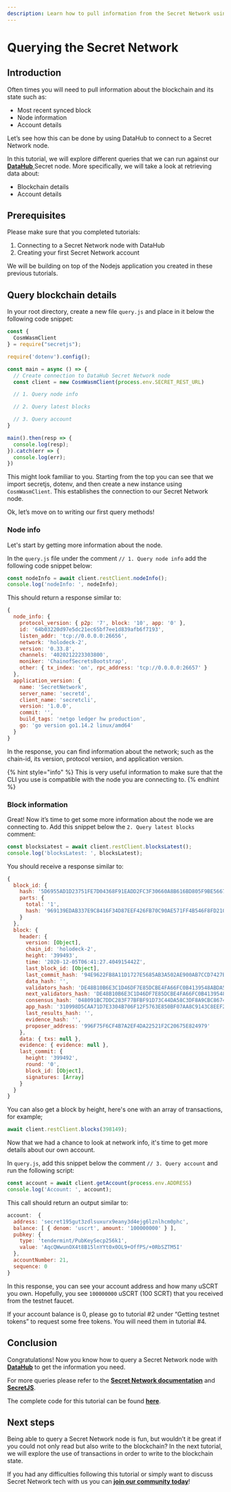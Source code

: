 ```yaml
---
description: Learn how to pull information from the Secret Network using DataHub
---
```


# Querying the Secret Network

## Introduction 

Often times you will need to pull information about the blockchain and its state such as: 

* Most recent synced block
* Node information
* Account details

Let’s see how this can be done by using DataHub to connect to a Secret Network node.

In this tutorial, we will explore different queries that we can run against our [**DataHub** ](https://datahub.figment.io/services/secret)Secret node. More specifically, we will take a look at retrieving data about:

* Blockchain details
* Account details

## **Prerequisites**

Please make sure that you completed tutorials:

1. Connecting to a Secret Network node with DataHub
2. Creating your first Secret Network account 

We will be building on top of the Nodejs application you created in these previous tutorials.

## **Query blockchain details**

In your root directory, create a new file `query.js` and place in it below the following code snippet:

```javascript
const {
  CosmWasmClient
} = require("secretjs");

require('dotenv').config();

const main = async () => {
  // Create connection to DataHub Secret Network node
  const client = new CosmWasmClient(process.env.SECRET_REST_URL)

  // 1. Query node info

  // 2. Query latest blocks

  // 3. Query account
}

main().then(resp => {
  console.log(resp);
}).catch(err => {
  console.log(err);
})
```

This might look familiar to you. Starting from the top you can see that we import secretjs, dotenv, and then create a new instance using `CosmWasmClient`. This establishes the connection to our Secret Network node. 

Ok, let’s move on to writing our first query methods!

### Node info

Let's start by getting more information about the node.

In the `query.js` file under the comment `// 1. Query node info` add the following code snippet below:

```javascript
const nodeInfo = await client.restClient.nodeInfo();
console.log('nodeInfo: ', nodeInfo);
```

This should return a response similar to:

```javascript
{
  node_info: {
    protocol_version: { p2p: '7', block: '10', app: '0' },
    id: '64b03220d97e5dc21ec65bf7ee1d839afb6f7193',
    listen_addr: 'tcp://0.0.0.0:26656',
    network: 'holodeck-2',
    version: '0.33.8',
    channels: '4020212223303800',
    moniker: 'ChainofSecretsBootstrap',
    other: { tx_index: 'on', rpc_address: 'tcp://0.0.0.0:26657' }
  },
  application_version: {
    name: 'SecretNetwork',
    server_name: 'secretd',
    client_name: 'secretcli',
    version: '1.0.0',
    commit: '',
    build_tags: 'netgo ledger hw production',
    go: 'go version go1.14.2 linux/amd64'
  }
}
```

In the response, you can find information about the network; such as the chain-id, its version, protocol version, and application version.

{% hint style="info" %}
This is very useful information to make sure that the CLI you use is compatible with the node you are connecting to. 
{% endhint %}

### Block information 

Great! Now it’s time to get some more information about the node we are connecting to. Add this snippet below the `2. Query latest blocks` comment:

```javascript
const blocksLatest = await client.restClient.blocksLatest();
console.log('blocksLatest: ', blocksLatest);
```

You should receive a response similar to:

```javascript
{
  block_id: {
    hash: '5D6955AD1D23751FE7D04368F91EADD2FC3F30660A8B616BD805F9BE56672789',
    parts: {
      total: '1',
      hash: '969139EDAB337E9C8416F34D87EEF426FB70C90AE571FF4B546F8FD21066C00F'
    }
  },
  block: {
    header: {
      version: [Object],
      chain_id: 'holodeck-2',
      height: '399493',
      time: '2020-12-05T06:41:27.404915442Z',
      last_block_id: [Object],
      last_commit_hash: '94E9622FB8A11D1727E5685AB3A502AE900AB7CCD7427B61B1D4423C2DB562F7',
      data_hash: '',
      validators_hash: 'DE48B10B6E3C1D46DF7E85DCBE4FA66FC0B4139548ABDA5B219265CFC051A460',
      next_validators_hash: 'DE48B10B6E3C1D46DF7E85DCBE4FA66FC0B4139548ABDA5B219265CFC051A460',
      consensus_hash: '048091BC7DDC283F77BFBF91D73C44DA58C3DF8A9CBC867405D8B7F3DAADA22F',
      app_hash: '310998D5CAA71D7E3304B706F12F5763E850BF07AA8C9143C8EEF2C884D61969',
      last_results_hash: '',
      evidence_hash: '',
      proposer_address: '996F75F6CF4B7A2EF4DA22521F2C20675E824979'
    },
    data: { txs: null },
    evidence: { evidence: null },
    last_commit: {
      height: '399492',
      round: '0',
      block_id: [Object],
      signatures: [Array]
    }
  }
}
```

You can also get a block by height, here's one with an array of transactions, for example;

```javascript
await client.restClient.blocks(398149);
```

Now that we had a chance to look at network info, it's time to get more details about our own account.

In `query.js`, add this snippet below the comment `// 3. Query account` and run the following script:

```javascript
const account = await client.getAccount(process.env.ADDRESS)
console.log('Account: ', account);
```

This call should return an output similar to:

```javascript
account:  {
  address: 'secret195gut3zdlsuxurx9eany3d4ejg6lznlhcm0phc',
  balance: [ { denom: 'uscrt', amount: '100000000' } ],
  pubkey: {
    type: 'tendermint/PubKeySecp256k1',
    value: 'AqcQWwunOX4t8B15lnYYt0x0OL9+OffPS/+0RbSZTM5I'
  },
  accountNumber: 21,
  sequence: 0
}
```

In this response, you can see your account address and how many uSCRT you own. Hopefully, you see `100000000` uSCRT (100 SCRT) that you received from the testnet faucet.

If your account balance is 0, please go to tutorial \#2 under “Getting testnet tokens” to request some free tokens. You will need them in tutorial \#4.


## **Conclusion**

Congratulations! Now you know how to query a Secret Network node with [**DataHub**](https://datahub.figment.io/login) to get the information you need.

For more queries please refer to the [**Secret Network documentation**](https://learn.figment.io/network-documentation/secret/rpc-and-rest-api) and [**SecretJS**](https://build.scrt.network/dev/secret-js.html). 

The complete code for this tutorial can be found [**here**](https://github.com/figment-networks/tutorials/blob/main/secret/3_query_node/query.js). 

## **Next steps**

Being able to query a Secret Network node is fun, but wouldn’t it be great if you could not only read but also write to the blockchain? In the next tutorial, we will explore the use of transactions in order to write to the blockchain state.

If you had any difficulties following this tutorial or simply want to discuss Secret Network tech with us you can [**join our community today**](https://discord.gg/fszyM7K)!
